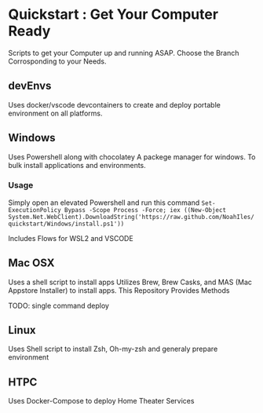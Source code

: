 # Quickstart : Get Your Computer Ready
Scripts to get your Computer up and running ASAP.
Choose the Branch Corrosponding to your Needs.

## devEnvs
Uses docker/vscode devcontainers to create and deploy portable environment on all platforms. 

## Windows
Uses Powershell along with chocolatey A packege manager for windows. To bulk install applications and environments. 

### Usage
Simply open an elevated Powershell and run this command 
`Set-ExecutionPolicy Bypass -Scope Process -Force; iex ((New-Object System.Net.WebClient).DownloadString('https://raw.github.com/NoahIles/quickstart/Windows/install.ps1'))`

Includes Flows for WSL2 and VSCODE

## Mac OSX
Uses a shell script to install apps
Utilizes Brew, Brew Casks, and MAS (Mac Appstore Installer) to install apps. 
This Repository Provides Methods 

TODO: single command deploy

## Linux 
Uses Shell script to install Zsh, Oh-my-zsh and generaly prepare environment

## HTPC 
Uses Docker-Compose to deploy Home Theater Services 